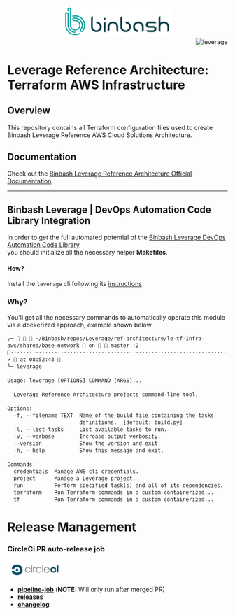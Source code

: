 <div align="center">
    <img src="./%40doc/figures/binbash.png"
    alt="binbash" width="250"/>
</div>
<div align="right">
  <img src="./%40doc/figures/binbash-leverage-terraform.png"
  alt="leverage" width="130"/>
</div>

# Leverage Reference Architecture: Terraform AWS Infrastructure

## Overview
This repository contains all Terraform configuration files used to create Binbash Leverage Reference AWS Cloud
Solutions Architecture.

## Documentation
Check out the [Binbash Leverage Reference Architecture Official Documentation](https://leverage.binbash.com.ar).

---

## Binbash Leverage | DevOps Automation Code Library Integration

In order to get the full automated potential of the
[Binbash Leverage DevOps Automation Code Library](https://leverage.binbash.com.ar/how-it-works/code-library/code-library/)  
you should initialize all the necessary helper **Makefiles**.

#### How?
Install the `leverage` cli following its [instructions](https://github.com/binbashar/leverage)

### Why?
You'll get all the necessary commands to automatically operate this module via a dockerized approach,
example shown below

```shell
╭─    ~/Binbash/repos/Leverage/ref-architecture/le-tf-infra-aws/shared/base-network  on   master !2 ······························································································ ✔  at 08:52:43 
╰─ leverage

Usage: leverage [OPTIONS] COMMAND [ARGS]...

  Leverage Reference Architecture projects command-line tool.

Options:
  -f, --filename TEXT  Name of the build file containing the tasks
                       definitions.  [default: build.py]
  -l, --list-tasks     List available tasks to run.
  -v, --verbose        Increase output verbosity.
  --version            Show the version and exit.
  -h, --help           Show this message and exit.

Commands:
  credentials  Manage AWS cli credentials.
  project      Manage a Leverage project.
  run          Perform specified task(s) and all of its dependencies.
  terraform    Run Terraform commands in a custom containerized...
  tf           Run Terraform commands in a custom containerized...
```

# Release Management
### CircleCi PR auto-release job

<div align="left">
  <img src="./%40doc/figures/circleci.png" alt="circleci" width="130"/>
</div>

- [**pipeline-job**](https://app.circleci.com/pipelines/github/binbashar/le-tf-infra-aws) (**NOTE:** Will only run after merged PR)
- [**releases**](https://github.com/binbashar/le-tf-infra-aws/releases)
- [**changelog**](https://github.com/binbashar/le-tf-infra-aws/blob/master/CHANGELOG.md)
